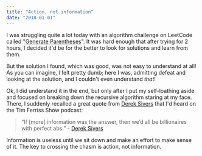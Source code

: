 ```yaml
---
title: "Action, not information"
date: "2018-01-01"
---
```


I was struggling quite a lot today with an algorithm challenge on LeetCode called "[Generate Parentheses](https://leetcode.com/problems/generate-parentheses/description/)". It was hard enough that after trying for 2 hours, I decided it'd be for the better to look for solutions and learn from them.

But the solution I found, which was good, was not easy to understand at all! As you can imagine, I felt pretty dumb; here I was, admitting defeat and looking at the solution, and I couldn't even understand _that_!

Ok, I did understand it in the end, but only after I put my self-loathing aside and focused on breaking down the recursive algorithm staring at my face. There, I suddenly recalled a great quote from [Derek Sivers](https://sivers.org/) that I'd heard on the Tim Ferriss Show podcast:

> “If \[more\] information was the answer, then we’d all be billionaires with perfect abs.” - [Derek Sivers](https://tim.blog/2016/11/21/tools-of-titans-derek-sivers-distilled/)

Information is useless until we sit down and make an effort to make sense of it. The key to crossing the chasm is action, not information.
